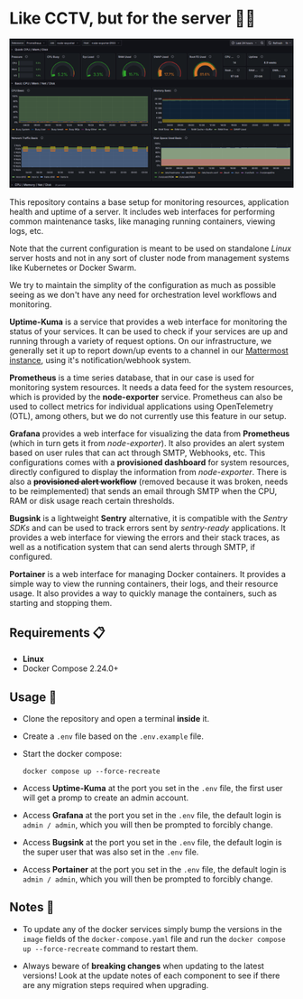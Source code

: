 # Like CCTV, but for the server 📸🚨

![screenshot](./.github/screenshots/first.png)

This repository contains a base setup for monitoring resources, application health and uptime of a server. It includes web interfaces for performing common maintenance tasks, like managing running containers, viewing logs, etc.

Note that the current configuration is meant to be used on standalone _Linux_ server hosts and not in any sort of cluster node from management systems like Kubernetes or Docker Swarm.

We try to maintain the simplity of the configuration as much as possible seeing as we don't have any need for orchestration level workflows and monitoring.

**Uptime-Kuma** is a service that provides a web interface for monitoring the status of your services. It can be used to check if your services are up and running through a variety of request options. On our infrastructure, we generally set it up to report down/up events to a channel in our [Mattermost instance](https://github.com/NEIAAC/chat), using it's notification/webhook system.

**Prometheus** is a time series database, that in our case is used for monitoring system resources. It needs a data feed for the system resources, which is provided by the **node-exporter** service. Prometheus can also be used to collect metrics for individual applications using OpenTelemetry (OTL), among others, but we do not currently use this feature in our setup.

**Grafana** provides a web interface for visualizing the data from **Prometheus** (which in turn gets it from _node-exporter_). It also provides an alert system based on user rules that can act through SMTP, Webhooks, etc. This configurations comes with a **provisioned dashboard** for system resources, directly configured to display the information from _node-exporter_. There is also a ~~**provisioned alert workflow**~~ (removed because it was broken, needs to be reimplemented) that sends an email through SMTP when the CPU, RAM or disk usage reach certain thresholds.

**Bugsink** is a lightweight **Sentry** alternative, it is compatible with the _Sentry SDKs_ and can be used to track errors sent by _sentry-ready_ applications. It provides a web interface for viewing the errors and their stack traces, as well as a notification system that can send alerts through SMTP, if configured.

**Portainer** is a web interface for managing Docker containers. It provides a simple way to view the running containers, their logs, and their resource usage. It also provides a way to quickly manage the containers, such as starting and stopping them.

## Requirements 📋

- **Linux**
- Docker Compose 2.24.0+

## Usage 🚀

- Clone the repository and open a terminal **inside** it.

- Create a `.env` file based on the `.env.example` file.

- Start the docker compose:

  ```shell
  docker compose up --force-recreate
  ```

- Access **Uptime-Kuma** at the port you set in the `.env` file, the first user will get a promp to create an admin account.

- Access **Grafana** at the port you set in the `.env` file, the default login is  `admin / admin`, which you will then be prompted to forcibly change.

- Access **Bugsink** at the port you set in the `.env` file, the default login is the super user that was also set in the `.env` file.

- Access **Portainer** at the port you set in the `.env` file, the default login is `admin / admin`, which you will then be prompted to forcibly change.

## Notes 📝

- To update any of the docker services simply bump the versions in the `image` fields of the `docker-compose.yaml` file and run the `docker compose up --force-recreate` command to restart them.

- Always beware of **breaking changes** when updating to the latest versions! Look at the update notes of each component to see if there are any migration steps required when upgrading.
